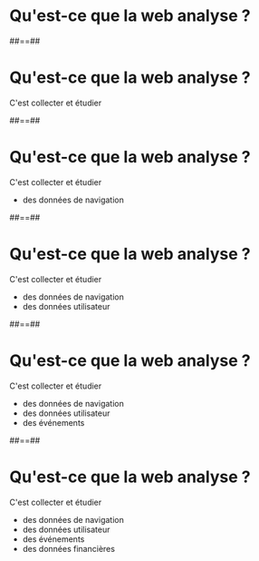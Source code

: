 <!-- .slide: class="two-column-layout"-->

# Qu'est-ce que la web analyse ?

##==##

# Qu'est-ce que la web analyse ?

C'est collecter et étudier

##==##

# Qu'est-ce que la web analyse ?

C'est collecter et étudier

- des données de navigation

##==##

# Qu'est-ce que la web analyse ?

C'est collecter et étudier

- des données de navigation
- des données utilisateur

##==##

# Qu'est-ce que la web analyse ?

C'est collecter et étudier

- des données de navigation
- des données utilisateur
- des événements

##==##

# Qu'est-ce que la web analyse ?

C'est collecter et étudier

- des données de navigation
- des données utilisateur
- des événements
- des données financières
